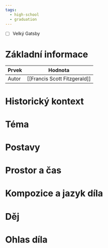 ```yaml
---
tags:
  - high-school
  - graduation
---
```

- [ ] Velký Gatsby
# Základní informace
| Prvek | Hodnota                      |
| ----- | ---------------------------- |
| Autor | [[Francis Scott Fitzgerald]] |
# Historický kontext
# Téma
# Postavy
# Prostor a čas
# Kompozice a jazyk díla
# Děj
# Ohlas díla